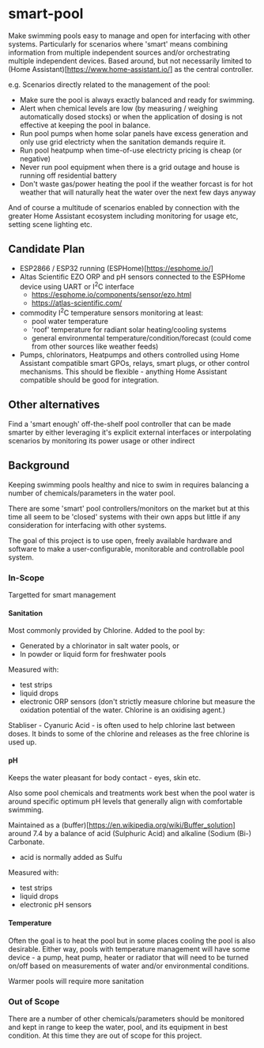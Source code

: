 # smart-pool
Make swimming pools easy to manage and open for interfacing with other systems. Particularly for scenarios where 'smart' means combining information from multiple independent sources and/or orchestrating multiple independent devices. Based around, but not necessarily limited to (Home Assistant)[https://www.home-assistant.io/] as the central controller.

e.g. Scenarios directly related to the management of the pool:
* Make sure the pool is always exactly balanced and ready for swimming.
* Alert when chemical levels are low (by measuring / weighing automatically dosed stocks) or when the application of dosing is not effective at keeping the pool in balance.
* Run pool pumps when home solar panels have excess generation and only use grid electricty when the sanitation demands require it.
* Run pool heatpump when time-of-use electricty pricing is cheap (or negative)
* Never run pool equipment when there is a grid outage and house is running off residential battery
* Don't waste gas/power heating the pool if the weather forcast is for hot weather that will naturally heat the water over the next few days anyway

And of course a multitude of scenarios enabled by connection with the greater Home Assistant ecosystem including monitoring for usage etc, setting scene lighting etc.

## Candidate Plan

* ESP2866 / ESP32 running (ESPHome)[https://esphome.io/]
* Altas Scientific EZO ORP and pH sensors connected to the ESPHome device using UART or I<sup>2</sup>C interface
  * https://esphome.io/components/sensor/ezo.html
  * https://atlas-scientific.com/
* commodity I<sup>2</sup>C temperature sensors monitoring at least:
  * pool water temperature
  * 'roof' temperature for radiant solar heating/cooling systems
  * general environmental temperature/condition/forecast (could come from other sources like weather feeds)
* Pumps, chlorinators, Heatpumps and others controlled using Home Assistant compatible smart GPOs, relays, smart plugs, or other control mechanisms. This should be flexible - anything Home Assistant compatible should be good for integration.

## Other alternatives
Find a 'smart enough' off-the-shelf pool controller that can be made smarter by either leveraging it's explicit external interfaces or interpolating scenarios by monitoring its power usage or other indirect 

## Background
Keeping swimming pools healthy and nice to swim in requires balancing a number of chemicals/parameters in the water pool. 

There are some 'smart' pool controllers/monitors on the market but at this time all seem to be 'closed' systems with their own apps but little if any consideration for interfacing with other systems.

The goal of this project is to use open, freely available hardware and software to make a user-configurable, monitorable and controllable pool system.

### In-Scope
Targetted for smart management

#### Sanitation
Most commonly provided by Chlorine. Added to the pool by:
  * Generated by a chlorinator in salt water pools, or
  * In powder or liquid form for freshwater pools

Measured with:
  * test strips
  * liquid drops
  * electronic ORP sensors (don't strictly measure chlorine but measure the oxidation potential of the water. Chlorine is an oxidising agent.)

Stabliser - Cyanuric Acid - is often used to help chlorine last between doses. It binds to some of the chlorine and releases as the free chlorine is used up.

#### pH
Keeps the water pleasant for body contact - eyes, skin etc.

Also some pool chemicals and treatments work best when the pool water is around specific optimum pH levels that generally align with comfortable swimming.

Maintained as a (buffer)[https://en.wikipedia.org/wiki/Buffer_solution] around 7.4 by a balance of acid (Sulphuric Acid) and alkaline (Sodium (Bi-) Carbonate.
  * acid is normally added as Sulfu 

Measured with:
  * test strips
  * liquid drops
  * electronic pH sensors

#### Temperature

Often the goal is to heat the pool but in some places cooling the pool is also desirable. Either way, pools with temperature management will have some device - a pump, heat pump, heater or radiator that will need to be turned on/off based on measurements of water and/or environmental conditions.

Warmer pools will require more sanitation


### Out of Scope

There are a number of other chemicals/parameters should be monitored and kept in range to keep the water, pool, and its equipment in best condition. At this time they are out of scope for this project.
